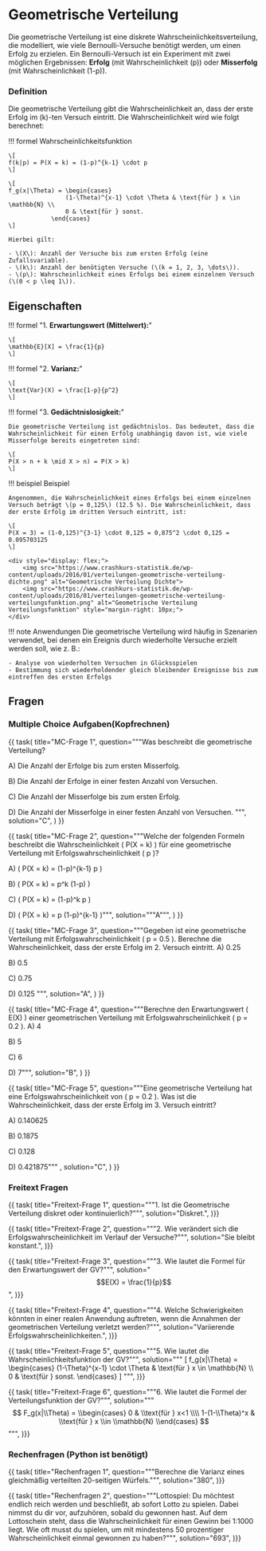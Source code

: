 # Geometrische Verteilung

Die geometrische Verteilung ist eine diskrete Wahrscheinlichkeitsverteilung, die modelliert, wie viele Bernoulli-Versuche benötigt werden, um einen Erfolg zu erzielen. Ein Bernoulli-Versuch ist ein Experiment mit zwei möglichen Ergebnissen: **Erfolg** (mit Wahrscheinlichkeit \(p\)) oder **Misserfolg** (mit Wahrscheinlichkeit \(1-p\)).

### Definition

Die geometrische Verteilung gibt die Wahrscheinlichkeit an, dass der erste Erfolg im \(k\)-ten Versuch eintritt. Die Wahrscheinlichkeit wird wie folgt berechnet:

!!! formel Wahrscheinlichkeitsfunktion

    \[
    f(k|p) = P(X = k) = (1-p)^{k-1} \cdot p
    \]

    \[
    f_g(x|\Theta) = \begin{cases}
                    (1-\Theta)^{x-1} \cdot \Theta & \text{für } x \in \mathbb{N} \\
                    0 & \text{für } sonst.
                \end{cases}
    \]

    Hierbei gilt:

    - \(X\): Anzahl der Versuche bis zum ersten Erfolg (eine Zufallsvariable).
    - \(k\): Anzahl der benötigten Versuche (\(k = 1, 2, 3, \dots\)).
    - \(p\): Wahrscheinlichkeit eines Erfolgs bei einem einzelnen Versuch (\(0 < p \leq 1\)).

## Eigenschaften

!!! formel "1. **Erwartungswert (Mittelwert):**"

    \[
    \mathbb{E}[X] = \frac{1}{p}
    \]
!!! formel "2. **Varianz:**"

    \[
    \text{Var}(X) = \frac{1-p}{p^2}
    \]

!!! formel "3. **Gedächtnislosigkeit:**"

    Die geometrische Verteilung ist gedächtnislos. Das bedeutet, dass die Wahrscheinlichkeit für einen Erfolg unabhängig davon ist, wie viele Misserfolge bereits eingetreten sind:

    \[
    P(X > n + k \mid X > n) = P(X > k)
    \]


!!! beispiel Beispiel

    Angenommen, die Wahrscheinlichkeit eines Erfolgs bei einem einzelnen Versuch beträgt \(p = 0,125\) (12.5 %). Die Wahrscheinlichkeit, dass der erste Erfolg im dritten Versuch eintritt, ist:
    
    \[
    P(X = 3) = (1-0,125)^{3-1} \cdot 0,125 = 0,875^2 \cdot 0,125 = 0.095703125
    \]
    
    <div style="display: flex;">
        <img src="https://www.crashkurs-statistik.de/wp-content/uploads/2016/01/verteilungen-geometrische-verteilung-dichte.png" alt="Geometrische Verteilung Dichte">
        <img src="https://www.crashkurs-statistik.de/wp-content/uploads/2016/01/verteilungen-geometrische-verteilung-verteilungsfunktion.png" alt="Geometrische Verteilung Verteilungsfunktion" style="margin-right: 10px;">
    </div>


!!! note Anwendungen
    Die geometrische Verteilung wird häufig in Szenarien verwendet, bei denen ein Ereignis durch wiederholte Versuche erzielt werden soll, wie z. B.:

    - Analyse von wiederholten Versuchen in Glücksspielen
    - Bestimmung sich wiederholdender gleich bleibender Ereignisse bis zum eintreffen des ersten Erfolgs

## Fragen

### Multiple Choice Aufgaben(Kopfrechnen)

{{ task(
title="MC-Frage 1",
question="""Was beschreibt die geometrische Verteilung?

A) Die Anzahl der Erfolge bis zum ersten Misserfolg.

B) Die Anzahl der Erfolge in einer festen Anzahl von Versuchen.

C) Die Anzahl der Misserfolge bis zum ersten Erfolg.

D) Die Anzahl der Misserfolge in einer festen Anzahl von Versuchen.
""",
solution="C",
) }}

{{ task(
title="MC-Frage 2",
question="""Welche der folgenden Formeln beschreibt die Wahrscheinlichkeit \( P(X = k) \) für eine geometrische Verteilung mit Erfolgswahrscheinlichkeit \( p \)?

A) \( P(X = k) = (1-p)^{k-1} p \)

B) \( P(X = k) = p^k (1-p) \)

C) \( P(X = k) = (1-p)^k p \)

D) \( P(X = k) = p (1-p)^{k-1} \)""",
solution="""A""",
) }}

{{ task(
title="MC-Frage 3",
question="""Gegeben ist eine geometrische Verteilung mit Erfolgswahrscheinlichkeit \( p = 0.5 \). Berechne die Wahrscheinlichkeit, dass der erste Erfolg im 2. Versuch eintritt.
A) 0.25

B) 0.5

C) 0.75

D) 0.125
""",
solution="A",
) }}

{{ task(
title="MC-Frage 4",
question="""Berechne den Erwartungswert \( E(X) \) einer geometrischen Verteilung mit Erfolgswahrscheinlichkeit \( p = 0.2 \).
A) 4

B) 5

C) 6

D) 7""",
solution="B",
) }}

{{ task(
title="MC-Frage 5",
question="""Eine geometrische Verteilung hat eine Erfolgswahrscheinlichkeit von \( p = 0.2 \). Was ist die Wahrscheinlichkeit, dass der erste Erfolg im 3. Versuch eintritt?

A) 0.140625

B) 0.1875

C) 0.128

D) 0.421875"""
,
solution="C",
) }}


### Freitext Fragen
{{ task(
title="Freitext-Frage 1",
question="""1. Ist die Geometrische Verteilung diskret oder kontinuierlich?""",
solution="Diskret.",
)}}

{{ task(
title="Freitext-Frage 2",
question="""2. Wie verändert sich die Erfolgswahrscheinlichkeit im Verlauf der Versuche?""",
solution="Sie bleibt konstant.",
)}}

{{ task(
title="Freitext-Frage 3",
question="""3. Wie lautet die Formel für den Erwartungswert der GV?""",
solution="$$E(X) = \frac{1}{p}$$",
)}}

{{ task(
title="Freitext-Frage 4",
question="""4. Welche Schwierigkeiten könnten in einer realen Anwendung auftreten, wenn die Annahmen der geometrischen Verteilung verletzt werden?""",
solution="Variierende Erfolgswahrscheinlichkeiten.",
)}}

{{ task(
title="Freitext-Frage 5",
question="""5. Wie lautet die Wahrscheinlichkeitsfunktion der GV?""",
solution="""
\[
f_g(x|\\Theta) = 
\\begin{cases}
(1-\\Theta)^{x-1} \\cdot \\Theta & \\text{für } x \\in \\mathbb{N} \\\\
0 & \\text{für } sonst.
\\end{cases}
\]
""",
)}}

{{ task(
title="Freitext-Frage 6",
question="""6. Wie lautet die Formel der Verteilungsfunktion der GV?""",
solution="""$$
    F_g(x|\\Theta) = \\begin{cases}
                    0 & \\text{für } x<1 \\\\
                    1-(1-\\Theta)^x & \\text{für } x \\in \\mathbb{N}
                \\end{cases}
    $$""",
)}}


### Rechenfragen (Python ist benötigt)
{{ task(
title="Rechenfragen 1",
question="""Berechne die Varianz eines gleichmäßig verteilten 20-seitigen Würfels.""",
solution="380",
)}}



{{ task(
title="Rechenfragen 2",
question="""Lottospiel: Du möchtest endlich reich werden und beschließt, ab sofort Lotto zu spielen. Dabei nimmst du dir vor, aufzuhören, sobald du gewonnen hast. Auf dem Lottoschein steht, dass die Wahrscheinlichkeit für einen Gewinn bei 1:1000 liegt. Wie oft musst du spielen, um mit mindestens 50 prozentiger Wahrscheinlichkeit einmal gewonnen zu haben?""",
solution="693",
)}}

